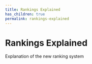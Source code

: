 ```yaml
---
title: Rankings Explained
has_children: true
permalink: rankings-explained
---
```

# Rankings Explained

Explanation of the new ranking system
